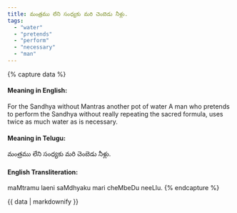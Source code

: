 ```yaml
---
title: మంత్రము లేని సంధ్యకు మరి చెంబెడు నీళ్లు.
tags:
  - "water"
  - "pretends"
  - "perform"
  - "necessary"
  - "man"
---
```


{% capture data %}
#### Meaning in English:
For the Sandhya without Mantras another pot of water
A man who pretends to perform the Sandhya without really repeating the sacred formula, uses twice as much water as is necessary.

#### Meaning in Telugu:
మంత్రము లేని సంధ్యకు మరి చెంబెడు నీళ్లు.

#### English Transliteration:
maMtramu laeni saMdhyaku mari cheMbeDu neeLlu.
{% endcapture %}

<div class="notice">{{ data | markdownify }}</div>

